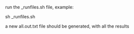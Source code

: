 run the _runfiles.sh file, example:

sh _runfiles.sh

a new all.out.txt file should be generated, with all the results